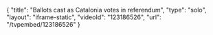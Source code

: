 {
    "title": "Ballots cast as Catalonia votes in referendum",
    "type": "solo",
    "layout": "iframe-static",
    "videoId": "123186526",
    "url": "\/tvpembed\/123186526"
}